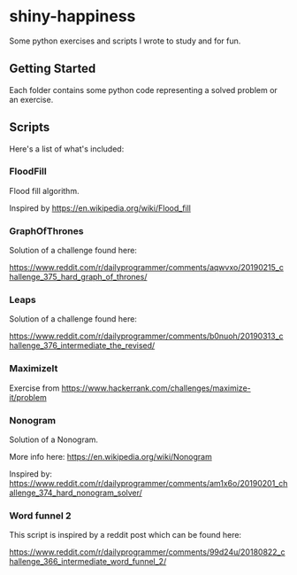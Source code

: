 # shiny-happiness

Some python exercises and scripts I wrote to study and for fun.

## Getting Started

Each folder contains some python code representing a solved problem or an exercise.

## Scripts

Here's a list of what's included:

### FloodFill

Flood fill algorithm.

Inspired by https://en.wikipedia.org/wiki/Flood_fill

### GraphOfThrones

Solution of a challenge found here:

https://www.reddit.com/r/dailyprogrammer/comments/aqwvxo/20190215_challenge_375_hard_graph_of_thrones/

### Leaps

Solution of a challenge found here:

https://www.reddit.com/r/dailyprogrammer/comments/b0nuoh/20190313_challenge_376_intermediate_the_revised/

### MaximizeIt

Exercise from https://www.hackerrank.com/challenges/maximize-it/problem

### Nonogram

Solution of a Nonogram.

More info here: https://en.wikipedia.org/wiki/Nonogram

Inspired by: https://www.reddit.com/r/dailyprogrammer/comments/am1x6o/20190201_challenge_374_hard_nonogram_solver/

### Word funnel 2

This script is inspired by a reddit post which can be found here:

https://www.reddit.com/r/dailyprogrammer/comments/99d24u/20180822_challenge_366_intermediate_word_funnel_2/